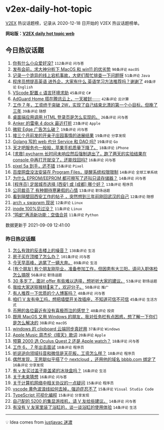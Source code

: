 # v2ex-daily-hot-topic

[V2EX](https://www.v2ex.com/) 热议话题榜，记录从 2020-12-18 日开始的 V2EX 热议话题榜单。

**网站版：[V2EX daily hot topic web](https://boojack.github.io/v2ex-daily-hot-topic-web/)**

## 今日热议话题

<!-- TODAY BEGIN -->

1. [你有什么小众爱好没?](https://www.v2ex.com/t/800848) `112条评论` `问与答`
1. [发布会前，求大神分析下 MacOS 和 win11 的优劣势](https://www.v2ex.com/t/800773) `90条评论` `macOS`
1. [记录一个诡异的线上宕机事故，大佬们帮忙排查一下问题呀](https://www.v2ex.com/t/800791) `51条评论` `Java`
1. [程序员想提高英语 进外企，大家有什么 英语学习方法推荐吗？谢谢了](https://www.v2ex.com/t/800746) `49条评论` `English`
1. [VScode 配置 c 语言环境求助](https://www.v2ex.com/t/800734) `45条评论` `C#`
1. [AdGuard Home 搭在腾讯云上，一天被封·······](https://www.v2ex.com/t/800740) `42条评论` `云计算`
1. [工作 7 年，工资终于突破 2W，实现了自己结束北漂的第一个小目标，但晚了三年](https://www.v2ex.com/t/800832) `39条评论` `随想`
1. [桌面端应用调用 HTML 登录页是怎么实现的。](https://www.v2ex.com/t/800756) `26条评论` `问与答`
1. [Anker 的雷电 4 dock 最近打折](https://www.v2ex.com/t/800810) `23条评论` `Apple`
1. [微软 Edge 广告怎么破？](https://www.v2ex.com/t/800854) `19条评论` `问与答`
1. [接三个月前发的开亲子庄园事情的进展结果](https://www.v2ex.com/t/800842) `19条评论` `分享发现`
1. [Golang 写的 web 也分 Service 和 DAO 吗?](https://www.v2ex.com/t/800816) `19条评论` `Go`
1. [天才吧服务也一般般，苹果手机质量下降了。](https://www.v2ex.com/t/800820) `18条评论` `iPhone`
1. [[求救] pycharm 长时间未响应然后强制退出了，跑了两天的实验结果在 console 中再打开就没了，还能找回吗?](https://www.v2ex.com/t/800805) `16条评论` `问与答`
1. [pixel 5a 到手，还不错](https://www.v2ex.com/t/800788) `15条评论` `Pixel`
1. [百度网盘没法安装在 Program Files，提醒系统权限限制](https://www.v2ex.com/t/800771) `14条评论` `全球工单系统`
1. [为什么 EPROM/EEPROM 都可擦写了还叫只读存储器？](https://www.v2ex.com/t/800767) `14条评论` `问与答`
1. [[程序员] 定居城市选择 [西安] 或 [成都] 哪个好？](https://www.v2ex.com/t/800904) `13条评论` `程序员`
1. [公司裁员了 有种期待寒暑假的心情](https://www.v2ex.com/t/800845) `13条评论` `职场话题`
1. [看到隔壁回西安工作的帖子 ，突然想到三年前刚回武汉的自己](https://www.v2ex.com/t/800885) `12条评论` `随想`
1. [arch + swaywm 现状](https://www.v2ex.com/t/800853) `12条评论` `Linux`
1. [inode 100%见过没？](https://www.v2ex.com/t/800880) `11条评论` `Linux`
1. [“鸣蛇”再添新功能：空值合并](https://www.v2ex.com/t/800871) `11条评论` `Python`

数据更新于 2021-09-09 12:41:00

<!-- TODAY END -->

### 昨日热议话题

<!-- YESTERDAY BEGIN -->

1. [怎么有效的反击楼上的噪音？](https://www.v2ex.com/t/800542) `138条评论` `生活`
1. [房子买在顶楼了怎么办？](https://www.v2ex.com/t/800611) `101条评论` `问与答`
1. [今天早高峰，追尾了一辆大奔。](https://www.v2ex.com/t/800603) `89条评论` `生活`
1. [[有个朋友] 有个朋友刚毕业，准备参加工作，但因患有大三阳，请问入职体检怎么搞呀](https://www.v2ex.com/t/800553) `56条评论` `职场话题`
1. [30 多岁了，面对 offer 有些难以选择，想听听大家的建议。](https://www.v2ex.com/t/800593) `53条评论` `职场话题`
1. [我给大家送猕猴桃🥝来了，欢迎分子。](https://www.v2ex.com/t/800684) `50条评论` `推广`
1. [有人推荐一下优质的个人博客吗？](https://www.v2ex.com/t/800547) `48条评论` `问与答`
1. [咱们 V 友有电工吗，想把墙壁开关改插座，不知道可信不可信](https://www.v2ex.com/t/800556) `45条评论` `生活方式`
1. [币圈的各位最近有没有喜极而泣的感觉？](https://www.v2ex.com/t/800572) `40条评论` `投资`
1. [既用 MacOS 又用 Windows 的朋友，我对任务栏有点困惑，想了解一下你们是怎么解决的](https://www.v2ex.com/t/800648) `38条评论` `macOS`
1. [windows 的 clipboard 云端同步真好用](https://www.v2ex.com/t/800524) `37条评论` `Windows`
1. [Apple Music 周杰伦《晴天》歌词](https://www.v2ex.com/t/800720) `20条评论` `Apple`
1. [预算 2000 选 Oculus Quest 2 还是 Apple watch？](https://www.v2ex.com/t/800650) `18条评论` `问与答`
1. [工作 6， 7 年出去面试](https://www.v2ex.com/t/800627) `18条评论` `程序员`
1. [听说逆向领域抖音和微信是天花板，工资怎么样？](https://www.v2ex.com/t/800621) `18条评论` `程序员`
1. [偶然发现，王思聪似乎搭了个 nextcloud ，还用他的域名 bbbb.com 绑定了](https://www.v2ex.com/t/800685) `16条评论` `分享发现`
1. [有 v 友买过盖子能盖紧的冰块盒吗？](https://www.v2ex.com/t/800546) `16条评论` `生活`
1. [关于未来猜想](https://www.v2ex.com/t/800536) `16条评论` `问与答`
1. [关于计算机网络中相关协议的一点疑问](https://www.v2ex.com/t/800692) `15条评论` `程序员`
1. [vscode 黄色波浪线如何去掉，强迫症忍不了](https://www.v2ex.com/t/800682) `15条评论` `Visual Studio Code`
1. [TypeScript 可视化编程](https://www.v2ex.com/t/800672) `15条评论` `分享发现`
1. [自己配的 5200 的集显游戏机，请 V 友给些建议。](https://www.v2ex.com/t/800708) `14条评论` `问与答`
1. [有没有 V 友家里装了浴缸的，谈一谈浴缸的使用体验](https://www.v2ex.com/t/800630) `14条评论` `生活`

<!-- YESTERDAY END -->

---

💡 Idea comes from [justjavac 迷渡](https://github.com/justjavac/)
